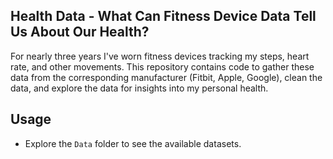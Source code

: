 
Health Data - What Can Fitness Device Data Tell Us About Our Health?
-----------------------

For nearly three years I've worn fitness devices tracking my steps, heart rate, and other movements. This repository contains code to gather these data from the corresponding manufacturer (Fitbit, Apple, Google), clean the data, and explore the data for insights into my personal health.


Usage
-----------------------

* Explore the `Data` folder to see the available datasets.
